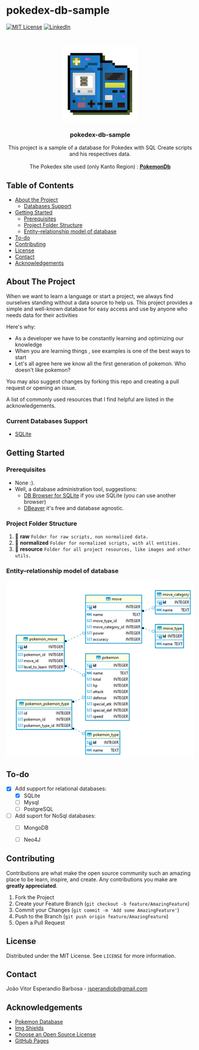 # pokedex-db-sample

[![MIT License][license-shield]][license-url]
[![LinkedIn][linkedin-shield]][linkedin-url]



<!-- PROJECT LOGO -->
<br />
<p align="center">
  <a href="https://github.com/jsperandio/pokedex-db-sample">
    <img src="resource/logo.png" alt="Logo" width="200" height="200">
  </a>

  <h3 align="center">pokedex-db-sample</h3>

  <p align="center">
    This project is a sample of a database for Pokedex with SQL Create scripts and his respectives data. 
    <br />
    <br />
    The Pokedex site used (only Kanto Region) : 
    <a href="https://pokemondb.net/pokedex/stats/gen1"><strong>PokemonDb</strong></a>
    <br />
  </p>


<!-- TABLE OF CONTENTS -->
## Table of Contents

* [About the Project](#about-the-project)
  * [Databases Support](#current-databases-support)
* [Getting Started](#getting-started)
  * [Prerequisites](#prerequisites)
  * [Project Folder Structure](#project-folder-structure)
  * [Entity–relationship model of database](#entity–relationship-model-of-database)
* [To-do](#to-do)
* [Contributing](#contributing)
* [License](#license)
* [Contact](#contact)
* [Acknowledgements](#acknowledgements)



<!-- ABOUT THE PROJECT -->
## About The Project

When we want to learn a language or start a project, we always find ourselves standing without a data source to help us.
This project provides a simple and well-known database for easy access and use by anyone who needs data for their activities

Here's why:
* As a developer we have to be constantly learning and optimizing our knowledge
* When you are learning things , see examples is one of the best ways to start
* Let's all agree here we know all the first generation of pokemon. Who doesn't like pokemon?

You may also suggest changes by forking this repo and creating a pull request or opening an issue.

A list of commonly used resources that I find helpful are listed in the acknowledgements.

### Current Databases Support

* [SQLite](https://www.sqlite.org/index.html)

<!-- GETTING STARTED -->
## Getting Started

### Prerequisites

* None :).
* Well, a database administration tool, suggestions:
    * [DB Browser for SQLite](https://sqlitebrowser.org/) if you use SQLite (you can use another browser)
    * [DBeaver](https://dbeaver.io/) it's free and database agnostic.

### Project Folder Structure

1. :file_folder: **raw**
    `Folder for raw scripts, non normalized data.`
2. :file_folder: **normalized**
    `Folder for normalized scripts, with all entities.`
3. :file_folder: **resource**
    `Folder for all project resources, like images and other utils.`


### Entity–relationship model of database
![Diagram](resource/ER_Diagram.png)

## To-do

- [x] Add support for relational databases:  
  - [x] SQLite
  - [ ] Mysql
  - [ ] PostgreSQL
- [ ] Add suport for NoSql databases:
  - [ ] MongoDB
  - [ ] Neo4J


<!-- CONTRIBUTING -->
## Contributing

Contributions are what make the open source community such an amazing place to be learn, inspire, and create. Any contributions you make are **greatly appreciated**.

1. Fork the Project
2. Create your Feature Branch (`git checkout -b feature/AmazingFeature`)
3. Commit your Changes (`git commit -m 'Add some AmazingFeature'`)
4. Push to the Branch (`git push origin feature/AmazingFeature`)
5. Open a Pull Request



<!-- LICENSE -->
## License

Distributed under the MIT License. See `LICENSE` for more information.



<!-- CONTACT -->
## Contact

João Vitor Esperandio Barbosa - jsperandiob@gmail.com


<!-- ACKNOWLEDGEMENTS -->
## Acknowledgements
* [Pokemon Database](https://pokemondb.net/)
* [Img Shields](https://shields.io)
* [Choose an Open Source License](https://choosealicense.com)
* [GitHub Pages](https://pages.github.com)

<!-- MARKDOWN LINKS & IMAGES -->
[license-shield]: https://img.shields.io/github/license/othneildrew/Best-README-Template.svg?style=flat-square
[license-url]: https://github.com/jsperandio/pokedex-selenium/blob/master/LICENSE
[linkedin-shield]: https://img.shields.io/badge/-LinkedIn-black.svg?style=flat-square&logo=linkedin&colorB=555
[linkedin-url]: https://www.linkedin.com/in/jsperandiob/
